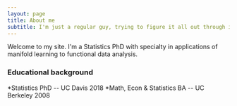 ```yaml
---
layout: page
title: About me
subtitle: I'm just a regular guy, trying to figure it all out through incisive data analysis!
---
```


Welcome to my site. I'm a Statistics PhD with specialty in applications of manifold learning to functional data analysis. 

### Educational background
*Statistics PhD -- UC Davis 2018
*Math, Econ & Statistics BA -- UC Berkeley 2008
